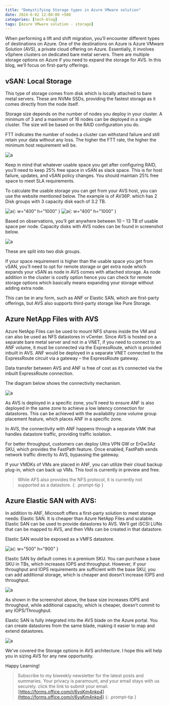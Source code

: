 ```yaml
---
title: "Demystifying Storage types in Azure VMware solution"
date: 2024-6-02 12:00:00 +500
categories: [tech-blog]
tags: [Azure VMware solution - storage]
---
```


When performing a lift and shift migration, you’ll encounter different types of destinations on Azure.
One of the destinations on Azure is Azure VMware Solution (AVS), a private cloud offering on Azure.
Essentially, it involves vSphere clusters on dedicated bare metal servers. There are multiple storage options on Azure if you need to expand the storage for AVS. In this blog, we’ll focus on first-party offerings.

## vSAN: Local Storage

This type of storage comes from disk which is locally attached to bare metal servers. These are NVMe SSDs, providing the fastest storage as it comes directly from the node itself. 

Storage size depends on the number of nodes you deploy in your cluster. A minimum of 3 and a maximum of 16 nodes can be deployed in a single cluster.
The size will be based on the RAID configuration you do.


FTT indicates the number of nodes a cluster can withstand failure and still retain your data without any loss. The higher the FTT rate, the higher the minimum host requirement will be.

![a](https://raw.githubusercontent.com/qureshiaquib/qureshiaquib.github.io/main/assets/03062024/Picture1.jpg)


Keep in mind that whatever usable space you get after configuring RAID, you’ll need to keep 25% free space in vSAN as slack space. This is for host failure, updates, and vSAN policy changes. You should maintain 25% free space to meet SLA requirements.

To calculate the usable storage you can get from your AVS host, you can use the website mentioned below.
The example is of AV36P. which has 2 Disk groups with 3 capacity disk each of 3.2 TB.

![a](https://raw.githubusercontent.com/qureshiaquib/qureshiaquib.github.io/main/assets/03062024/Picture2.jpg){: w="400" h="1000" }
![a](https://raw.githubusercontent.com/qureshiaquib/qureshiaquib.github.io/main/assets/03062024/Picture3.jpg){: w="400" h="1000" }


Based on observations, you’ll get anywhere between 10 – 13 TB of usable space per node.
Capacity disks with AVS nodes can be found in screenshot below.

![a](https://raw.githubusercontent.com/qureshiaquib/qureshiaquib.github.io/main/assets/03062024/Picture4.png)

These are split into two disk groups.

If your space requirement is higher than the usable space you get from vSAN, you’ll need to opt for remote storage or get extra node which expands your vSAN as node in AVS comes with attached storage. As node addition in the cluster is costly option hence you can check for remote storage options which basically means expanding your storage without adding extra node. 

This can be in any form, such as ANF or Elastic SAN, which are first-party offerings, but AVS also supports third-party storage like Pure Storage.

## Azure NetApp Files with AVS

Azure NetApp Files can be used to mount NFS shares inside the VM and can also be used as NFS datastores in vCenter.
Since AVS is hosted on a separate bare metal server and not in a VNET, if you need to connect to an ANF volume, it must be connected via the ExpressRoute, which is provided inbuilt in AVS.
ANF would be deployed in a separate VNET connected to the ExpressRoute circuit via a gateway – the ExpressRoute gateway.

Data transfer between AVS and ANF is free of cost as it’s connected via the inbuilt ExpressRoute connection.

The diagram below shows the connectivity mechanism.

![a](https://raw.githubusercontent.com/qureshiaquib/qureshiaquib.github.io/main/assets/03062024/Picture5.jpg)


As AVS is deployed in a specific zone, you’ll need to ensure ANF is also deployed in the same zone to achieve a low latency connection for datastores. This can be achieved with the availability zone volume group placement feature, which places ANF in a specific zone.

In AVS, the connectivity with ANF happens through a separate VMK that handles datastore traffic, providing traffic isolation.

For better throughput, customers can deploy Ultra VPN GW or ErGw3Az SKU, which provides the FastPath feature. Once enabled, FastPath sends network traffic directly to AVS, bypassing the gateway.

If your VMDKs of VMs are placed in ANF, you can utilize their cloud backup plug-in, which can back up VMs.
This tool is currently in preview and free.

> While AFS also provides the NFS protocol, it is currently not supported as a datastore.
{: .prompt-tip }

## Azure Elastic SAN with AVS:

In addition to ANF, Microsoft offers a first-party solution to meet storage needs: Elastic SAN. It is cheaper than Azure NetApp Files and scalable. Elastic SAN can be used to provide datastores to AVS. We’ll get iSCSI LUNs that can be mapped to AVS, and then VMs can be created in that datastore.

Elastic SAN would be exposed as a VMFS datastore.

![a](https://raw.githubusercontent.com/qureshiaquib/qureshiaquib.github.io/main/assets/03062024/Picture6.jpg){: w="500" h="900" }


Elastic SAN by default comes in a premium SKU. You can purchase a base SKU in TBs, which increases IOPS and throughput. However, if your throughput and IOPS requirements are sufficient with the base SKU, you can add additional storage, which is cheaper and doesn’t increase IOPS and throughput.

![a](https://raw.githubusercontent.com/qureshiaquib/qureshiaquib.github.io/main/assets/03062024/Picture7.jpg)


As shown in the screenshot above, the base size increases IOPS and throughput, while additional capacity, which is cheaper, doesn’t commit to any IOPS/Throughput.

Elastic SAN is fully integrated into the AVS blade on the Azure portal. You can create datastores from the same blade, making it easier to map and extend datastores.

![a](https://raw.githubusercontent.com/qureshiaquib/qureshiaquib.github.io/main/assets/03062024/picture8.jpg)

We've covered the Storage options in AVS architecture. I hope this will help you in sizing AVS for any new opportunity.

Happy Learning!

>Subscribe to my biweekly newsletter for the latest posts and summaries. Your privacy is paramount, and your email stays with us securely.
click the link to submit your email.
[https://forms.office.com/r/6ysKm4nkp4](https://forms.office.com/r/6ysKm4nkp4)
{: .prompt-tip }